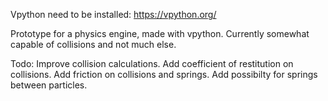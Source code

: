 Vpython need to be installed: https://vpython.org/

Prototype for a physics engine, made with vpython.
Currently somewhat capable of collisions and not much else.

Todo:
Improve collision calculations.
Add coefficient of restitution on collisions.
Add friction on collisions and springs.
Add possibilty for springs between particles.


